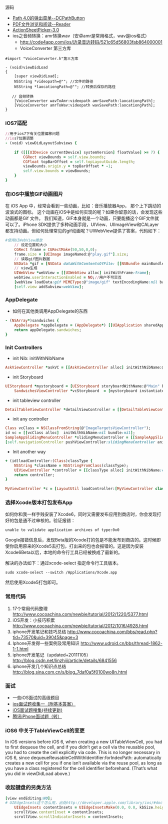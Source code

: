 源码
- [Path 4.0的弹出菜单--DCPathButton](http://code.cocoachina.com/detail/232180)
- [PDF文件浏览和阅读--Reader](http://code.cocoachina.com/detail/232162)
- [ActionSheetPicker-3.0](http://code.cocoachina.com/detail/232178)
- ios之音频转换：amr转换wav（安卓amr是常用格式，wav是ios格式）
    * http://code4app.com/ios/边录音边转码/521c65d56803fab864000001
    * VoiceConverter 第三方库
```
#import "VoiceConverter.h"第三方库

- (void)viewDidLoad
{
    [super viewDidLoad];
    NSString *videopath=@""; //文件的路径
    NSString *laocationgPath=@""; //转换后保存的路径
   
   // 音频转换
    [VoiceConverter wavToAmr:videopath amrSavePath:laocationgPath];
    [VoiceConverter amrToWav:videopath wavSavePath:laocationgPath];
}
```

### iOS7适配
```ruby
//用于ios7下有关位置偏移问题
//ios7位置调整
- (void) viewDidLayoutSubviews {
 
    if ([[[UIDevice currentDevice] systemVersion] floatValue] >= 7) {
        CGRect viewBounds = self.view.bounds;
        CGFloat topBarOffset = self.topLayoutGuide.length;
        viewBounds.origin.y = topBarOffset * -1;
        self.view.bounds = viewBounds;
    }
}
```

### 在iOS中播放GIF动画图片  
在 iOS App 中，经常会看到一些动画，比如：音乐播放器App， 那个上下跳动的波浪式的图标。 这个动画在iOS中是如何实现的呢？如果你留意的话，会发现这些动画都是Gif 文件。 我们知道，GIF本身就是一个动画，只要能播这个GIF文件就可以了。iPhone SDK提供了多种动画手段，UIView、UIImageView和CALayer都支持动画。但如何处理常见的gif动画呢？UIWebView提供了答案，代码如下：
```ruby
#使用UIWebView播放
    // 设定位置和大小
    CGRect frame = CGRectMake(50,50,0,0);
    frame.size = [UIImage imageNamed:@"play.gif"].size;
    // 读取gif图片数据
    NSData *gif = [NSData dataWithContentsOfFile: [[NSBundle mainBundle] pathForResource:@"play" ofType:@"gif"]];
    // view生成
    UIWebView *webView = [[UIWebView alloc] initWithFrame:frame];
    webView.userInteractionEnabled = NO;//用户不可交互
    [webView loadData:gif MIMEType:@"image/gif" textEncodingName:nil baseURL:nil];
    [self.view addSubview:webView]; 
```

### AppDelegate
- 如何在其他类调用AppDelegate的东西
```ruby
- (NSArray*)sandwiches {
    AppDelegate *appDelegate = (AppDelegate*) [[UIApplication sharedApplication] delegate];
    return appDelegate.sandwiches;
}
```

### Init Controllers
- init Nib: initWithNibName
```ruby
AskViewController *askVC = [[AskViewController alloc] initWithNibName:@"AskViewController" bundle:nil];
```

- init Storyboard
```ruby
UIStoryboard *mystoryboard = [UIStoryboard storyboardWithName:@"Main" bundle:nil];
    SandwichesViewController *vcStoryboard  = [mystoryboard instantiateViewControllerWithIdentifier:@"SnandwichVC"];
```

- init tableview controller
```ruby
DetailTableViewController *detailViewController = [[DetailTableViewController alloc] initWithStyle:UITableViewStylePlain];
```

- init any controller
```ruby
Class vcClass = NSClassFromString(@"ImageTargetsViewController");
id vc = [[vcClass alloc]  initWithNibName:nil bundle:nil];
SampleAppSlidingMenuController *slidingMenuController = [[SampleAppSlidingMenuController alloc] initWithRootViewController:vc]; 
[self.navigationController pushViewController:slidingMenuController animated:NO];
```

- Init another way
```ruby
+ (id)loadController:(Class)classType {
    NSString *className = NSStringFromClass(classType);
    UIViewController *controller = [[classType alloc] initWithNibName:className bundle:nil];
    return controller;
}
    
MyViewController *c = [LayoutUtil loadController:[MyViewController class]];
```

### 选择Xcode版本打包发布App

如何你和我一样手贱安装了Xcode6，同时又需要发布应用到商店时，你会发现打好的包是通不过审核的。验证报错：

    unable to validate application archives of type:0x0

Google报错信息后，发现Beta版的Xcode打的包是不能发布到商店的。这时候即使你启用原来的Xcode5去打包，打出来的包也会报错的。这是因为安装Xcode6Beta以后，本地的命令行工具已经被换成了最新的。

解决的办法如下：通过xcode-select 指定命令行工具版本。

    sudo xcode-select --switch /Applications/Xcode.app
然后使用Xcode5打包即可。

### 常用代码
1. 17个常用代码整理 http://www.cocoachina.com/newbie/tutorial/2012/1220/5377.html
2. iOS开发：小技巧积累 http://www.cocoachina.com/newbie/tutorial/2012/1016/4928.html
3. iphone开发笔记和技巧总结 http://www.cocoachina.com/bbs/read.php?tid=73570&uid=39045&page=3
4. Iphone开发得一些案例及常用知识 http://www.udroid.cn/bbs/thread-1862-1-1.html
5. iphone开发笔记（updated+20111105）http://blog.csdn.net/linzhiji/article/details/6841556
6. iphone开发几个知识点总结 http://blog.sina.com.cn/s/blog_7daf0a5f0100wo8n.html

### 面试
- 一些iOS面试的高级题目
- [ios面试题收集一（附基本答案）](http://blog.csdn.net/nono_love_lilith/article/details/7873042)
- [iOS面试题搜集(持续更新)](http://blog.csdn.net/iukey/article/details/7590557)
- [腾讯iPhone面试题（转）](http://blog.csdn.net/totogo2010/article/details/6321915)

### iOS6 中关于TableViewCell的变更
In iOS versions before iOS 6, when creating a new UITableViewCell, you had to first dequeue the cell, and if you didn’t get a cell via the reusable pool, you had to create the cell explicitly via code. This is no longer necessary in iOS 6, since dequeueReusableCellWithIdentifier:forIndexPath: automatically creates a new cell for you if one isn’t available via the reuse pool, as long as you have a class registered for the cell identifier beforehand. (That’s what you did in viewDidLoad above.)

### 收起键盘的另类方法
```ruby
[view endEditing:NO];
# UIEdgeInsets这个怎么用，出处http://developer.apple.com/library/ios/#documentation/StringsTextFonts/Conceptual/TextAndWebiPhoneOS/KeyboardManagement/KeyboardManagement
    UIEdgeInsets contentInsets = UIEdgeInsetsMake(0.0, 0.0, kbSize.height, 0.0);
    scrollView.contentInset = contentInsets;
    scrollView.scrollIndicatorInsets = contentInsets;
```